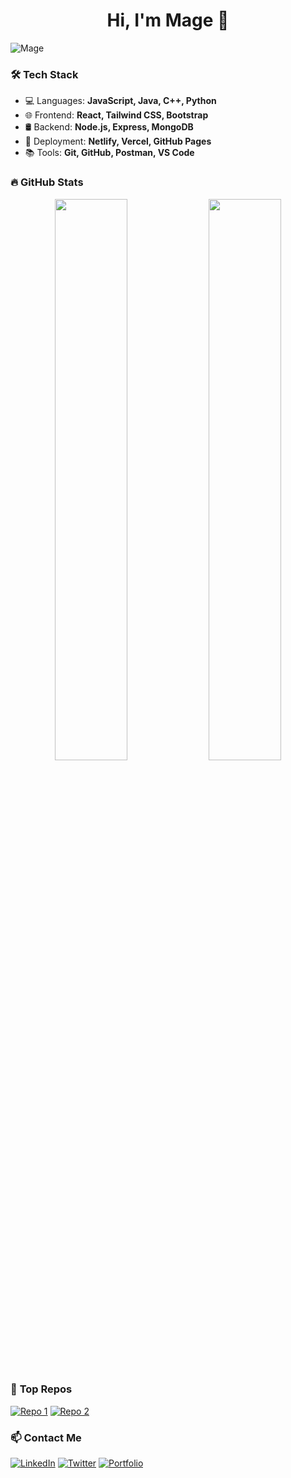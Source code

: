 <h1 align="center">Hi, I'm Mage 🚀</h1>

<img src="https://komarev.com/ghpvc/?username=Mage&label=Profile%20Views&color=0e75b6&style=flat" alt="Mage" />

### 🛠 **Tech Stack**
- 💻 Languages: **JavaScript, Java, C++, Python**
- 🌐 Frontend: **React, Tailwind CSS, Bootstrap**
- 🛢 Backend: **Node.js, Express, MongoDB**
- 🚀 Deployment: **Netlify, Vercel, GitHub Pages**
- 📚 Tools: **Git, GitHub, Postman, VS Code**

### 🔥 **GitHub Stats**
<p align="center">
  <img width="48%" src="https://github-readme-stats.vercel.app/api?username=Mage&show_icons=true&theme=radical" />
  <img width="48%" src="https://github-readme-streak-stats.herokuapp.com/?user=Mage&theme=radical" />
</p>

### 🌟 **Top Repos**
[![Repo 1](https://github-readme-stats.vercel.app/api/pin/?username=Mage&repo=Webify&theme=radical)](https://github.com/Mage/Webify)
[![Repo 2](https://github-readme-stats.vercel.app/api/pin/?username=Mage&repo=CSS-Loaders&theme=radical)](https://github.com/Mage/CSS-Loaders)

### 📫 **Contact Me**
[![LinkedIn](https://img.shields.io/badge/-LinkedIn-0077B5?style=flat&logo=LinkedIn&logoColor=white)](https://linkedin.com/in/yourprofile)
[![Twitter](https://img.shields.io/badge/-Twitter-1DA1F2?style=flat&logo=Twitter&logoColor=white)](https://twitter.com/yourhandle)
[![Portfolio](https://img.shields.io/badge/-Portfolio-FF5722?style=flat&logo=Firefox&logoColor=white)](https://yourportfolio.com)
